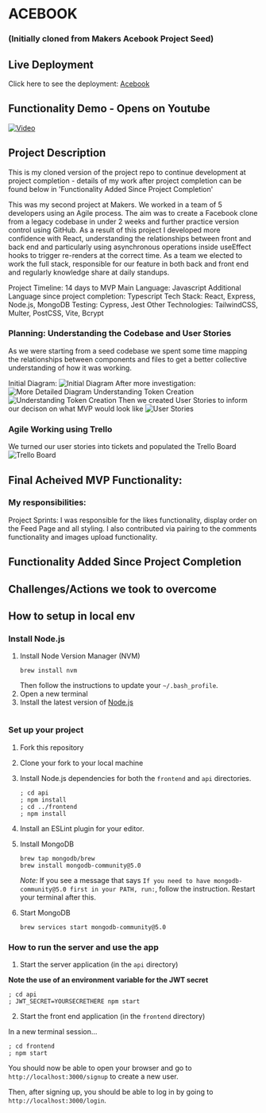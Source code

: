 # ACEBOOK 
### (Initially cloned from Makers Acebook Project Seed)

## Live Deployment
Click here to see the deployment: [Acebook](https://acebook-mo3r.onrender.com/login)

## Functionality Demo - Opens on Youtube
[![Video](https://img.youtube.com/vi/t2ITyMQkPe0/0.jpg)](https://www.youtube.com/watch?v=t2ITyMQkPe0&t=106s)

## Project Description
This is my cloned version of the project repo to continue development at project completion - details of my work after project completion can be found below in 'Functionality Added Since Project Completion'

This was my second project at Makers. We worked in a team of 5 developers using an Agile process. The aim was to create a Facebook clone from a legacy codebase in under 2 weeks and further practice version control using GitHub. As a result of this project I developed more confidence with React, understanding the relationships between front and back end and particularly using asynchronous operations inside useEffect hooks to trigger re-renders at the correct time. As a team we elected to work the full stack, responsible for our feature in both back and front end and regularly knowledge share at daily standups.

Project Timeline: 14 days to MVP
Main Language: Javascript
Additional Language since project completion: Typescript
Tech Stack: React, Express, Node.js, MongoDB
Testing: Cypress, Jest
Other Technologies: TailwindCSS, Multer, PostCSS, Vite, Bcrypt

### Planning: Understanding the Codebase and User Stories
As we were starting from a seed codebase we spent some time mapping the relationships between components and files to get a better collective understanding of how it was working. 

Initial Diagram:
![Initial Diagram](https://res.cloudinary.com/dut4qf1bt/image/upload/v1708423983/Demo%20Videos/RelationshipDiagram_aoyohj.png "Initial Diagram")
After more investigation:
![More Detailed Diagram](https://res.cloudinary.com/dut4qf1bt/image/upload/v1708423983/Demo%20Videos/AllComponents_ugqngb.png "More Detailed Diagram")
Understanding Token Creation
![Understanding Token Creation](https://res.cloudinary.com/dut4qf1bt/image/upload/v1708423982/Demo%20Videos/TokenGenerator_l7j5ly.png "Understanding Token Creation")
Then we created User Stories to inform our decison on what MVP would look like
![User Stories](https://res.cloudinary.com/dut4qf1bt/image/upload/v1708423982/Demo%20Videos/User_Stories_p3xopz.png "User Stories")

### Agile Working using Trello
We turned our user stories into tickets and populated the Trello Board
![Trello Board](https://res.cloudinary.com/dut4qf1bt/image/upload/v1708423331/Demo%20Videos/AcebookTrello_obyoyf.png "Trello Board")

## Final Acheived MVP Functionality:

### My responsibilities:

Project Sprints: 
I was responsible for the likes functionality, display order on the Feed Page and all styling. I also contributed via pairing to the comments functionality and images upload functionality.

## Functionality Added Since Project Completion



## Challenges/Actions we took to overcome






## How to setup in local env
### Install Node.js

1. Install Node Version Manager (NVM)
   ```
   brew install nvm
   ```
   Then follow the instructions to update your `~/.bash_profile`.
2. Open a new terminal
3. Install the latest version of [Node.js](https://nodejs.org/en/)
   ```

### Set up your project

1. Fork this repository
2. Clone your fork to your local machine
3. Install Node.js dependencies for both the `frontend` and `api` directories.
   ```
   ; cd api
   ; npm install
   ; cd ../frontend
   ; npm install
   ```

5. Install an ESLint plugin for your editor.
6. Install MongoDB
   ```
   brew tap mongodb/brew
   brew install mongodb-community@5.0
   ```
   *Note:* If you see a message that says `If you need to have mongodb-community@5.0 first in your PATH, run:`, follow the instruction. Restart your terminal after this.
7. Start MongoDB
   ```
   brew services start mongodb-community@5.0
   ```

### How to run the server and use the app

1. Start the server application (in the `api` directory)

  **Note the use of an environment variable for the JWT secret**

   ```
   ; cd api
   ; JWT_SECRET=YOURSECRETHERE npm start
   ```
2. Start the front end application (in the `frontend` directory)

  In a new terminal session...

  ```
  ; cd frontend
  ; npm start
  ```

You should now be able to open your browser and go to `http://localhost:3000/signup` to create a new user.

Then, after signing up, you should be able to log in by going to `http://localhost:3000/login`.

```
